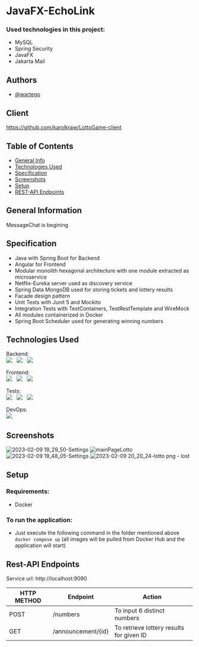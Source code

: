 ﻿# JavaFX-EchoLink

### Used technologies in this project:
- MySQL
- Spring Security
- JavaFX
- Jakarta Mail

## Authors

- [@wartego](https://github.com/wartego)

## Client
https://github.com/karolkraw/LottoGame-client

## Table of Contents
* [General Info](#general-information)
* [Technologies Used](#technologies-used)
* [Specification](#specification)
* [Screenshots](#screenshots)
* [Setup](#setup)
* [REST-API Endpoints](#rest-api-endpoints)


## General Information
MessageChat is begining


## Specification

- Java with Spring Boot for Backend
- Angular for Frontend
- Modular monolith hexagonal architecture with one module extracted as microservice
- Netflix-Eureka server used as discovery service
- Spring Data MongoDB used for storing tickets and lottery results
- Facade design pattern
- Unit Tests with Junit 5 and Mockito
- Integration Tests with TestContainers, TestRestTemplate and WireMock
- All modules containerized in Docker
- Spring Boot Scheduler used for generating winning numbers

## Technologies Used

Backend: <br>
<img src="https://img.shields.io/badge/17-Java-orange?style=for-the-badge"> &nbsp;
<img src="https://img.shields.io/badge/MongoDB-4EA94B?style=for-the-badge&logo=mongodb&logoColor=white"> &nbsp;
<img src="https://img.shields.io/badge/apache_maven-C71A36?style=for-the-badge&logo=apachemaven&logoColor=white"> &nbsp;
</h2>

Frontend:<br>
<img src="https://img.shields.io/badge/angular-%23DD0031.svg?style=for-the-badge&logo=angular&logoColor=white"> &nbsp;
<img src="https://img.shields.io/badge/HTML5-E34F26?style=for-the-badge&logo=html5&logoColor=white"> &nbsp;
<img src="https://img.shields.io/badge/CSS3-1572B6?style=for-the-badge&logo=css3&logoColor=white"> &nbsp;

Tests:<br>
<img src="https://img.shields.io/badge/Junit5-25A162?style=for-the-badge&logo=junit5&logoColor=white"> &nbsp;
<img src="https://img.shields.io/badge/Mockito-78A641?style=for-the-badge"> &nbsp;
<img src="https://img.shields.io/badge/Testcontainers-9B489A?style=for-the-badge"> &nbsp;

DevOps: <br>
<img src="https://img.shields.io/badge/Docker-2CA5E0?style=for-the-badge&logo=docker&logoColor=white"> &nbsp;



## Screenshots

![2023-02-09 19_29_50-Settings](https://user-images.githubusercontent.com/71384877/217914830-7e68a821-6164-41ae-ad3a-7f2a4d02f39d.png)
![mainPageLotto](https://user-images.githubusercontent.com/71384877/217914971-7aa9893f-4130-499e-965e-1f1fad5c98ba.png)
![2023-02-09 19_48_05-Settings](https://user-images.githubusercontent.com/71384877/217914840-417cc7ea-dfe8-4301-b7e9-06f1ecaf8a64.png)
![2023-02-09 20_20_24-lotto png ‎- lost](https://user-images.githubusercontent.com/71384877/217915957-231117c9-6d2a-4f7c-9860-3abe4d0508bd.png)


## Setup

### Requirements:
- Docker

### To run the application:
- Just execute the following command in the folder mentioned above <br>
  ``
  docker compose up
  `` (all images will be pulled from Docker Hub and the application will start)

## Rest-API Endpoints

Service url: http://localhost:9090

| HTTP METHOD | Endpoint           | Action                                   |
|-------------|--------------------|------------------------------------------|
| POST        | /numbers           | To input 6 distinct numbers              |
| GET         | /announcement/{id} | To retrieve lottery results for given ID |
